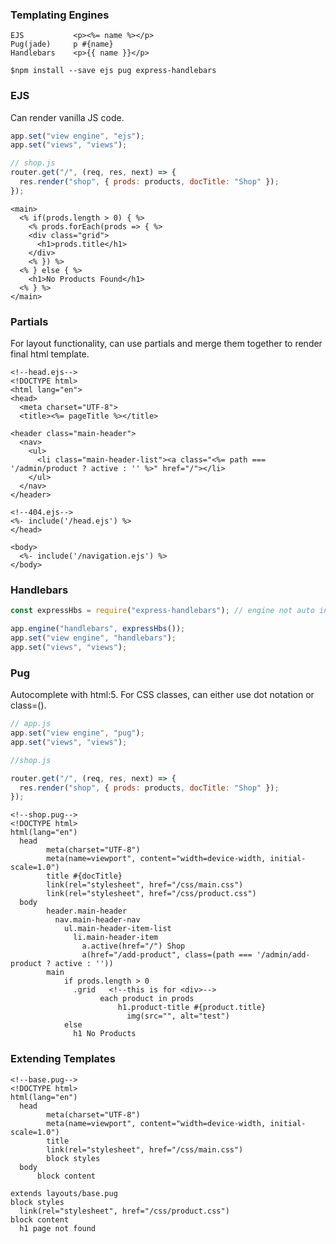 ### Templating Engines

```
EJS           <p><%= name %></p>
Pug(jade)     p #{name}
Handlebars    <p>{{ name }}</p>

$npm install --save ejs pug express-handlebars
```

### EJS

Can render vanilla JS code.

```js
app.set("view engine", "ejs");
app.set("views", "views");

// shop.js
router.get("/", (req, res, next) => {
  res.render("shop", { prods: products, docTitle: "Shop" });
});
```

```ejs
<main>
  <% if(prods.length > 0) { %>
    <% prods.forEach(prods => { %>
    <div class="grid">
      <h1>prods.title</h1>
    </div>
    <% }) %>
  <% } else { %>
    <h1>No Products Found</h1>
  <% } %>
</main>
```

### Partials

For layout functionality, can use partials and merge them together to render final html template.

```ejs
<!--head.ejs-->
<!DOCTYPE html>
<html lang="en">
<head>
  <meta charset="UTF-8">
  <title><%= pageTitle %></title>
```

```ejs
<header class="main-header">
  <nav>
    <ul>
      <li class="main-header-list"><a class="<%= path === '/admin/product ? active : '' %>" href="/"></li>
    </ul>
  </nav>
</header>
```

```ejs
<!--404.ejs-->
<%- include('/head.ejs') %>
</head>

<body>
  <%- include('/navigation.ejs') %>
</body>
```

### Handlebars

```javascript
const expressHbs = require("express-handlebars"); // engine not auto installed by express

app.engine("handlebars", expressHbs());
app.set("view engine", "handlebars");
app.set("views", "views");
```

### Pug

Autocomplete with html:5. For CSS classes, can either use dot notation or class=().

```javascript
// app.js
app.set("view engine", "pug");
app.set("views", "views");

//shop.js

router.get("/", (req, res, next) => {
  res.render("shop", { prods: products, docTitle: "Shop" });
});
```

```pug
<!--shop.pug-->
<!DOCTYPE html>
html(lang="en")
  head
        meta(charset="UTF-8")
        meta(name=viewport", content="width=device-width, initial-scale=1.0")
        title #{docTitle}
        link(rel="stylesheet", href="/css/main.css")
        link(rel="stylesheet", href="/css/product.css")
  body
        header.main-header
          nav.main-header-nav
            ul.main-header-item-list
              li.main-header-item
                a.active(href="/") Shop
                a(href="/add-product", class=(path === '/admin/add-product ? active : ''))
        main
            if prods.length > 0
              .grid   <!--this is for <div>-->
                    each product in prods
                        h1.product-title #{product.title}
                          img(src="", alt="test")
            else
              h1 No Products
```

### Extending Templates

```pug
<!--base.pug-->
<!DOCTYPE html>
html(lang="en")
  head
        meta(charset="UTF-8")
        meta(name=viewport", content="width=device-width, initial-scale=1.0")
        title
        link(rel="stylesheet", href="/css/main.css")
        block styles
  body
      block content
```

```pug
extends layouts/base.pug
block styles
  link(rel="stylesheet", href="/css/product.css")
block content
  h1 page not found
```
